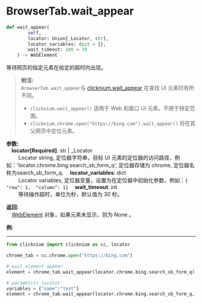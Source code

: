 
# BrowserTab.wait_appear
```python
def wait_appear(
        self,
        locator: Union[_Locator, str],
        locator_variables: dict = {},
        wait_timeout: int = 30
    ) -> WebElement
```  

等待网页的指定元素在给定的超时内出现。

>**附注:**  
`BrowserTab.wait_appear`与 [clicknium.wait_appear](Ma/doc/references/python/globalfunctions/wait_appear.md) 在查找 UI 元素时有所不同。
>- `clicknium.wait_appear()` 适用于 Web 和窗口 UI 元素，不限于特定范围。
>- `clicknium.chrome.open("https://bing.com").wait_appear()` 将在其父网页中定位元素。 

**参数:**  
    &emsp;**locator[Required]**: str | _Locator   
        &emsp;&emsp; Locator string, 定位器字符串，目标 UI 元素的定位器的访问路径，例如：'locator.chrome.bing.search_sb_form_q', 定位器存储为  chrome, 定位器名称为search_sb_form_q.
    &emsp;**locator_variables**: dict  
        &emsp;&emsp; Locator variables, 定位器变量，设置为在定位器中初始化参数，例如：`{ "row": 1,  "column": 1}`
    &emsp;**wait_timeout**: int  
        &emsp;&emsp;  等待操作超时，单位为秒，默认值为 30 秒。 

**返回:**  
    &emsp;[WebElement](webelement.md) 对象，如果元素未显示，则为 None 。 

**例:**
***
```python
from clicknium import clicknium as cc, locator

chrome_tab = cc.chrome.open("https://bing.com")

# wait element appear
element = chrome_tab.wait_appear(locator.chrome.bing.search_sb_form_q)

# parametric locator
variables = {"name":"test"}
element = chrome_tab.wait_appear(locator.chrome.bing.search_sb_form_q, variables)

```